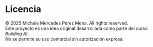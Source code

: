 # Licencia
© 2025 Michele Mercedes Pérez Mena. All rights reserved.  
Este proyecto es una idea original desarrollada como parte del curso *Building AI*.  
No se permite su uso comercial sin autorización expresa.  
